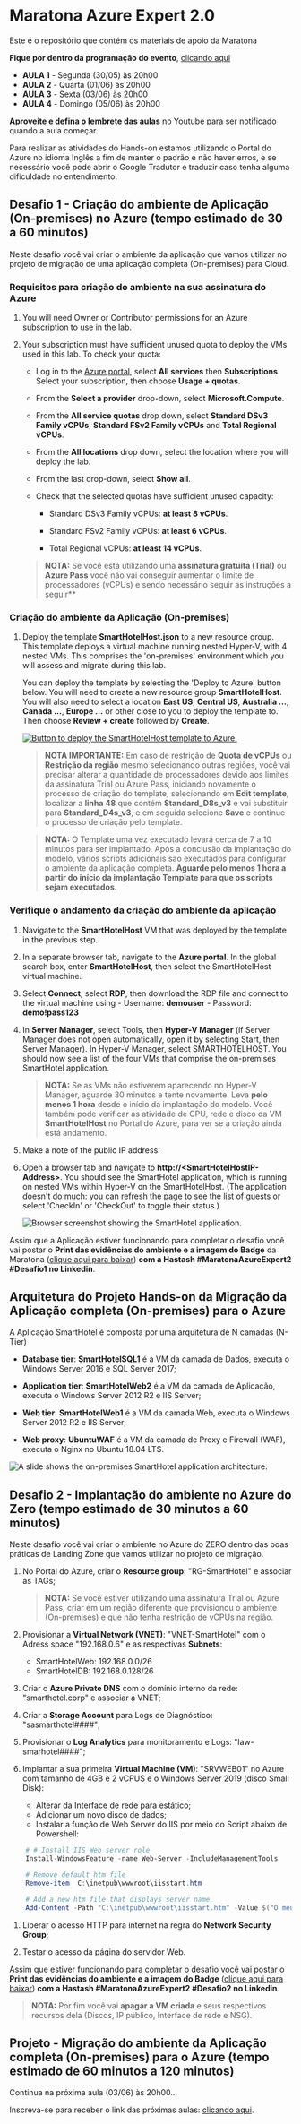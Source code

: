 # Maratona Azure Expert 2.0

Este é o repositório que contém os materiais de apoio da Maratona

**Fique por dentro da programação do evento**, [clicando aqui](https://guilhermemaia.com/programacao-maratona-jun22/) 

- **AULA 1** - Segunda (30/05) às 20h00
- **AULA 2** - Quarta (01/06) às 20h00
- **AULA 3** - Sexta (03/06) às 20h00
- **AULA 4** - Domingo (05/06) às 20h00

**Aproveite e defina o lembrete das aulas** no Youtube para ser notificado quando a aula começar.

Para realizar as atividades do Hands-on estamos utilizando o Portal do Azure no idioma Inglês a fim de manter o padrão e não haver erros, e se necessário você pode abrir o Google Tradutor e traduzir caso tenha alguma dificuldade no entendimento.

## Desafio 1 - Criação do ambiente de Aplicação (On-premises) no Azure (tempo estimado de 30 a 60 minutos)

Neste desafio você vai criar o ambiente da aplicação que vamos utilizar no projeto de migração de uma aplicação completa (On-premises) para Cloud.

### Requisitos para criação do ambiente na sua assinatura do Azure

1. You will need Owner or Contributor permissions for an Azure subscription to use in the lab.

2. Your subscription must have sufficient unused quota to deploy the VMs used in this lab. To check your quota:

    - Log in to the [Azure portal](https://portal.azure.com), select **All services** then **Subscriptions**. Select your subscription, then choose **Usage + quotas**.
  
    - From the **Select a provider** drop-down, select **Microsoft.Compute**.
  
    - From the **All service quotas** drop down, select **Standard DSv3 Family vCPUs**, **Standard FSv2 Family vCPUs** and **Total Regional vCPUs**.
  
    - From the **All locations** drop down, select the location where you will deploy the lab.
  
    - From the last drop-down, select **Show all**.
  
    - Check that the selected quotas have sufficient unused capacity:
  
        - Standard DSv3 Family vCPUs: **at least 8 vCPUs**.
  
        - Standard FSv2 Family vCPUs: **at least 6 vCPUs**.

        - Total Regional vCPUs: **at least 14 vCPUs**.

     > **NOTA:** Se você está utilizando uma **assinatura gratuita (Trial)** ou **Azure Pass** você não vai conseguir aumentar o limite de processadores (vCPUs) e sendo necessário seguir as instruções a seguir**

### Criação do ambiente da Aplicação (On-premises)

1. Deploy the template **SmartHotelHost.json** to a new resource group. This template deploys a virtual machine running nested Hyper-V, with 4 nested VMs. This comprises the 'on-premises' environment which you will assess and migrate during this lab.

    You can deploy the template by selecting the 'Deploy to Azure' button below. You will need to create a new resource group **SmartHotelHost**. You will also need to select a location **East US**, **Central US**, **Australia ...**, **Canada ...**, **Europe ...** or other close to you to deploy the template to. Then choose **Review + create** followed by **Create**. 

    <a href="https://portal.azure.com/#create/Microsoft.Template/uri/https%3A%2F%2Fcloudworkshop.blob.core.windows.net%2Fline-of-business-application-migration%2Fsept-2020%2FSmartHotelHost.json" target="_blank">![Button to deploy the SmartHotelHost template to Azure.](/AllFiles/Images/deploy-to-azure.png)</a>

    > **NOTA IMPORTANTE:** Em caso de restrição de **Quota de vCPUs** ou **Restrição da região** mesmo selecionando outras regiões, você vai precisar alterar a quantidade de processadores devido aos limites da assinatura Trial ou Azure Pass, iniciando novamente o processo de criação do template, selecionando em **Edit template**, localizar a **linha 48** que contém **Standard_D8s_v3** e vai substituir para **Standard_D4s_v3**, e em seguida selecione **Save** e continue o processo de criação pelo template.

    > **NOTA:** O Template uma vez executado levará cerca de 7 a 10 minutos para ser implantado. Após a conclusão da implantação do modelo, vários scripts adicionais são executados para configurar o ambiente da aplicação completa. **Aguarde pelo menos 1 hora a partir do início da implantação Template para que os scripts sejam executados.**

### Verifique o andamento da criação do ambiente da aplicação

1. Navigate to the **SmartHotelHost** VM that was deployed by the template in the previous step.

1. In a separate browser tab, navigate to the **Azure portal**. In the global search box, enter **SmartHotelHost**, then select the SmartHotelHost virtual machine.

1. Select **Connect**, select **RDP**, then download the RDP file and connect to the virtual machine using
        - Username: **demouser**
        - Password: **demo!pass123**

1. In **Server Manager**, select Tools, then **Hyper-V Manager** (if Server Manager does not open automatically, open it by selecting Start, then Server Manager). In Hyper-V Manager, select SMARTHOTELHOST. You should now see a list of the four VMs that comprise the on-premises SmartHotel application.

     > **NOTA:** Se as VMs não estiverem aparecendo no Hyper-V Manager, aguarde 30 minutos e tente novamente. Leva **pelo menos 1 hora** desde o início da implantação do modelo. Você também pode verificar as atividade de CPU, rede e disco da VM **SmartHotelHost** no Portal do Azure, para ver se a criação ainda está andamento.

2. Make a note of the public IP address.

3. Open a browser tab and navigate to **http://\<SmartHotelHostIP-Address\>**. You should see the SmartHotel application, which is running on nested VMs within Hyper-V on the SmartHotelHost. (The application doesn't do much: you can refresh the page to see the list of guests or select 'CheckIn' or 'CheckOut' to toggle their status.)

    ![Browser screenshot showing the SmartHotel application.](/AllFiles/Images/smarthotel.png)

Assim que a Aplicação estiver funcionando para completar o desafio você vai postar o **Print das evidências do ambiente e a imagem do Badge** da Maratona ([clique aqui para baixar](https://guilhermemaia.com/badge-maratona)) **com a Hastash #MaratonaAzureExpert2 #Desafio1 no Linkedin**.

## Arquitetura do Projeto Hands-on da Migração da Aplicação completa (On-premises) para o Azure

A Aplicação SmartHotel é composta por uma arquitetura de N camadas (N-Tier)

- **Database tier**: **SmartHotelSQL1** é a VM da camada de Dados, executa o Windows Server 2016 e SQL Server 2017;

- **Application tier**: **SmartHotelWeb2** é a VM da camada de Aplicação, executa o Windows Server 2012 R2 e IIS Server;

- **Web tier**: **SmartHotelWeb1** é a VM da camada Web, executa o Windows Server 2012 R2 e IIS Server;

- **Web proxy**: **UbuntuWAF** é a VM da camada de Proxy e Firewall (WAF), executa o Nginx no Ubuntu 18.04 LTS.

![A slide shows the on-premises SmartHotel application architecture.](/AllFiles/Images/overview.png)

## Desafio 2 - Implantação do ambiente no Azure do Zero (tempo estimado de 30 minutos a 60 minutos)

Neste desafio você vai criar o ambiente no Azure do ZERO dentro das boas práticas de Landing Zone que vamos utilizar no projeto de migração.

1. No Portal do Azure, criar o **Resource group**: "RG-SmartHotel" e associar as TAGs;

     > **NOTA:** Se você estiver utilizando uma assinatura Trial ou Azure Pass, criar em um região diferente que provisionou o ambiente (On-premises) e que não tenha restrição de vCPUs na região.

1. Provisionar a **Virtual Network (VNET)**: "VNET-SmartHotel" com o Adress space "192.168.0.6" e as respectivas **Subnets**:
    - SmartHotelWeb: 192.168.0.0/26
    - SmartHotelDB: 192.168.0.128/26

1. Criar o **Azure Private DNS** com o domínio interno da rede: "smarthotel.corp" e associar a VNET;

1. Criar a **Storage Account** para Logs de Diagnóstico: "sasmarthotel####";

1. Provisionar o **Log Analytics** para monitoramento e Logs: "law-smarhotel####";

1. Implantar a sua primeira **Virtual Machine (VM)**: "SRVWEB01" no Azure com tamanho de 4GB e 2 vCPUS e o Windows Server 2019 (disco Small Disk):
    - Alterar da Interface de rede para estático;
    - Adicionar um novo disco de dados;
    - Instalar a função de Web Server do IIS por meio do Script abaixo de Powershell:

```powershell
    # # Install IIS Web server role
    Install-WindowsFeature -name Web-Server -IncludeManagementTools

    # Remove default htm file
    Remove-item  C:\inetpub\wwwroot\iisstart.htm

    # Add a new htm file that displays server name
    Add-Content -Path "C:\inetpub\wwwroot\iisstart.htm" -Value $("O meu primeiro ambiente no Azure: " + $env:computername)
   ```

1. Liberar o acesso HTTP para internet na regra do **Network Security Group**;

1. Testar o acesso da página do servidor Web.

Assim que estiver funcionando para completar o desafio você vai postar o **Print das evidências do ambiente e a imagem do Badge** ([clique aqui para baixar](https://guilhermemaia.com/badge-desafio2)) **com a Hastash #MaratonaAzureExpert2 #Desafio2 no Linkedin**.

> **NOTA:** Por fim você vai **apagar a VM criada** e seus respectivos recursos dela (Discos, IP público,  Interface de rede e NSG).

## Projeto - Migração do ambiente da Aplicação completa (On-premises) para o Azure (tempo estimado de 60 minutos a 120 minutos)

Continua na próxima aula (03/06) às 20h00...

Inscreva-se para receber o link das próximas aulas: [clicando aqui](https://guilhermemaia.com/inscricoes-maratona-jun22).




